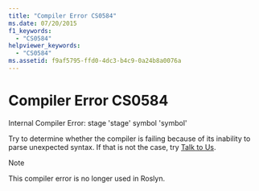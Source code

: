 ```yaml
---
title: "Compiler Error CS0584"
ms.date: 07/20/2015
f1_keywords: 
  - "CS0584"
helpviewer_keywords: 
  - "CS0584"
ms.assetid: f9af5795-ffd0-4dc3-b4c9-0a24b8a0076a
---
```

# Compiler Error CS0584

Internal Compiler Error: stage 'stage' symbol 'symbol'
  
 Try to determine whether the compiler is failing because of its inability to parse unexpected syntax. If that is not the case, try [Talk to Us](/visualstudio/ide/feedback-options).

> [!NOTE]
> This compiler error is no longer used in Roslyn.
